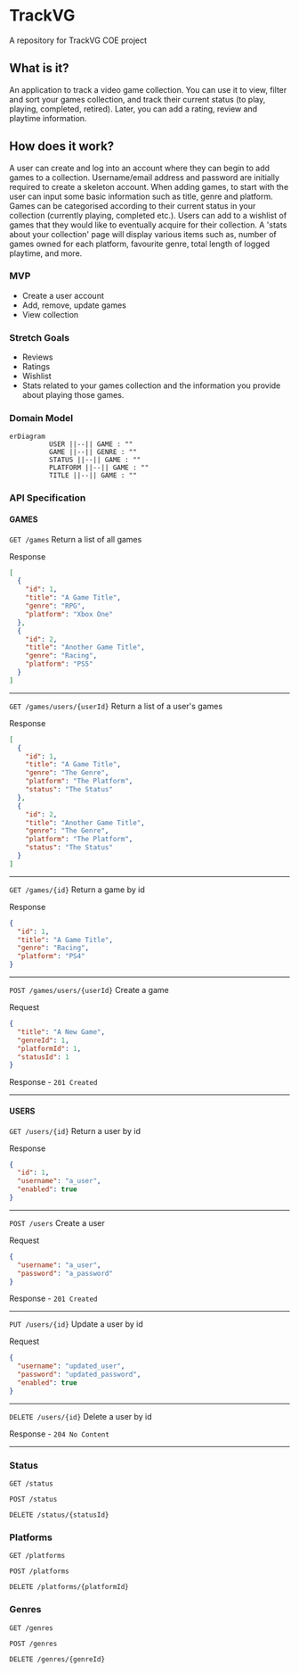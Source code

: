 # TrackVG
A repository for TrackVG COE project

## What is it?
An application to track a video game collection. 
You can use it to view, filter and sort your games collection, and track their current status (to play, playing, completed, retired). 
Later, you can add a rating, review and playtime information.

## How does it work?
A user can create and log into an account where they can begin to add games to a collection. 
Username/email address and password are initially required to create a skeleton account.
When adding games, to start with the user can input some basic information such as title, genre and platform. 
Games can be categorised according to their current status in your collection (currently playing, completed etc.). 
Users can add to a wishlist of games that they would like to eventually acquire for their collection. 
A 'stats about your collection' page will display various items such as, number of games owned for each platform, favourite genre, total length of logged playtime, and more.

### MVP
- Create a user account
- Add, remove, update games
- View collection

### Stretch Goals
- Reviews
- Ratings
- Wishlist
- Stats related to your games collection and the information you provide about playing those games.

### Domain Model
``` mermaid
erDiagram
          USER ||--|| GAME : ""
          GAME ||--|| GENRE : ""
          STATUS ||--|| GAME : ""
          PLATFORM ||--|| GAME : ""
          TITLE ||--|| GAME : ""
```

### API Specification
#### GAMES
`GET /games`
Return a list of all games

Response
```json
[
  {
    "id": 1,
    "title": "A Game Title",
    "genre": "RPG",
    "platform": "Xbox One"
  },
  {
    "id": 2,
    "title": "Another Game Title",
    "genre": "Racing",
    "platform": "PS5"
  }
]
```

---

`GET /games/users/{userId}`
Return a list of a user's games

Response
```json
[
  {
    "id": 1,
    "title": "A Game Title",
    "genre": "The Genre",
    "platform": "The Platform",
    "status": "The Status"
  },
  {
    "id": 2,
    "title": "Another Game Title",
    "genre": "The Genre",
    "platform": "The Platform",
    "status": "The Status"
  }
]
```

---

`GET /games/{id}`
Return a game by id

Response
```json
{
  "id": 1,
  "title": "A Game Title",
  "genre": "Racing",
  "platform": "PS4"
}
```

---

`POST /games/users/{userId}`
Create a game

Request
```json
{
  "title": "A New Game",
  "genreId": 1,
  "platformId": 1,
  "statusId": 1
}
```
Response - `201 Created`

---

#### USERS
`GET /users/{id}`
Return a user by id

Response
```json
{
  "id": 1,
  "username": "a_user",
  "enabled": true
}
```

---

`POST /users`
Create a user

Request
```json
{
  "username": "a_user",
  "password": "a_password"
}
```
Response - `201 Created`

---

`PUT /users/{id}`
Update a user by id

Request
```json
{
  "username": "updated_user",
  "password": "updated_password",
  "enabled": true
}
```

---

`DELETE /users/{id}`
Delete a user by id

Response - `204 No Content`

---

### Status
`GET /status`

`POST /status`

`DELETE /status/{statusId}`

### Platforms
`GET /platforms`

`POST /platforms`

`DELETE /platforms/{platformId}`

### Genres
`GET /genres`

`POST /genres`

`DELETE /genres/{genreId}`
